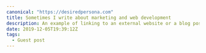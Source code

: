 ```yaml
---
canonical: "https://desiredpersona.com"
title: Sometimes I write about marketing and web development
description: An example of linking to an external website or a blog post you wrote.
date: 2019-12-05T19:39:12Z
tags:
  - Guest post
---
```

